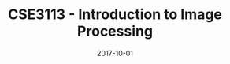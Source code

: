 ---
title: "CSE3113 - Introduction to Image Processing"
collection: teaching
type: "Undergraduate course"
permalink: /teaching/CSE3113
venue: "Celal Bayar Univesity, Computer Engineering Department"
date: 2017-10-01
location: "Manisa, TURKEY"
---